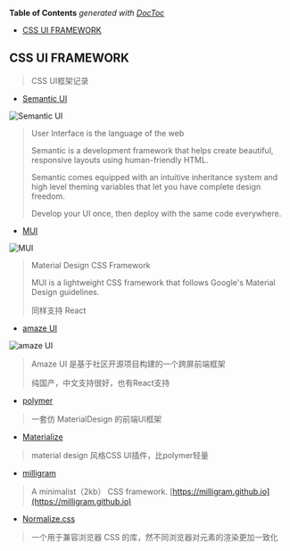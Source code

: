 <!-- START doctoc generated TOC please keep comment here to allow auto update -->
<!-- DON'T EDIT THIS SECTION, INSTEAD RE-RUN doctoc TO UPDATE -->
**Table of Contents**  *generated with [DocToc](https://github.com/thlorenz/doctoc)*

- [CSS UI FRAMEWORK](#css-ui-framework)

<!-- END doctoc generated TOC please keep comment here to allow auto update -->

## CSS UI FRAMEWORK

> CSS UI框架记录

- [Semantic UI](http://semantic-ui.com/)

![Semantic UI](https://camo.githubusercontent.com/fd37a36efc5d224a678609ae94405139399e0fd3/687474703a2f2f7777772e73656d616e7469632d75692e636f6d2f696d616765732f6c6f676f2e706e67)

> User Interface is the language of the web
>
> Semantic is a development framework that helps create beautiful, responsive layouts using human-friendly HTML.
>
> Semantic comes equipped with an intuitive inheritance system and high level theming variables that let you have complete design freedom.
>
> Develop your UI once, then deploy with the same code everywhere.

- [MUI](https://www.muicss.com/)

![MUI](https://camo.githubusercontent.com/4416fb15c39b3d51468fbadce39aa04fafb96032/68747470733a2f2f7777772e6d75696373732e636f6d2f7374617469632f66617669636f6e732f69636f6e2d313932783139322e706e67)

> Material Design CSS Framework
>
> MUI is a lightweight CSS framework that follows Google's Material Design guidelines.
>
> 同样支持 React

- [amaze UI](http://amazeui.org/)

![amaze UI](https://raw.githubusercontent.com/allmobilize/amazeui/master/vendor/amazeui/amazeui-b.png)

> Amaze UI 是基于社区开源项目构建的一个跨屏前端框架
>
> 纯国产，中文支持很好，也有React支持

- [polymer](https://elements.polymer-project.org/)

> 一套仿 MaterialDesign 的前端UI框架

- [Materialize](http://materializecss.com/)

> material design 风格CSS UI插件，比polymer轻量

- [milligram](https://github.com/milligram/milligram)

> A minimalist（2kb） CSS framework. [https://milligram.github.io](https://milligram.github.io)

- [Normalize.css](http://necolas.github.io/normalize.css/)

> 一个用于兼容浏览器 CSS 的库，然不同浏览器对元素的渲染更加一致化